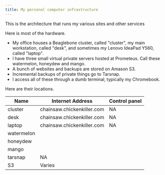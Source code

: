 ```yaml
---
title: My personal computer infrastructure
---
```


This is the architecture that runs my various sites and other services

Here is most of the hardware.

* My office houses a Beaglebone cluster, called "cluster", my main
    workstation, called "desk", and sometimes my Lenovo IdeaPad Y560,
    called "laptop".
* I have three small virtual private servers hosted at Prometeus.
    Call these watermelon, honeydew and mango.
* A bunch of websites and backups are stored on Amason S3.
* Incremental backups of private things go to Tarsnap.
* I access all of these through a dumb terminal, typically my Chromebook.

Here are their locations.

<table>
  <thead>
    <tr>
      <th>Name</th><th>Internet Address</th><th>Control panel</th>
    </tr>
  </thead>
  <tbody>
    <tr>
      <td>cluster</td><td>chainsaw.chickenkiller.com</td><td>NA</td>
    </tr>
    <tr>
      <td>desk</td><td>chainsaw.chickenkiller.com</td><td>NA</td>
    </tr>
    <tr>
      <td>laptop</td><td>chainsaw.chickenkiller.com</td><td>NA</td>
    </tr>
    <tr>
      <td>watermelon</td><td></td><td></td>
    </tr>
    <tr>
      <td>honeydew</td><td></td><td></td>
    </tr>
    <tr>
      <td>mango</td><td></td><td></td>
    </tr>
    <tr>
      <td>tarsnap</td><td>NA</td><td></td>
    </tr>
    <tr>
      <td>S3</td><td>Varies</td><td></td>
    </tr>
  </tbody>
</table>
